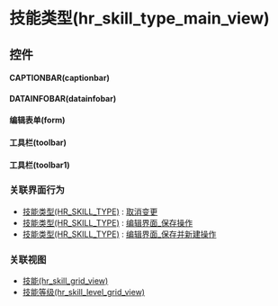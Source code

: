 # 技能类型(hr_skill_type_main_view)  <!-- {docsify-ignore-all} -->



## 控件
#### CAPTIONBAR(captionbar)
#### DATAINFOBAR(datainfobar)
#### 编辑表单(form)
#### 工具栏(toolbar)
#### 工具栏(toolbar1)


### 关联界面行为
  * [技能类型(HR_SKILL_TYPE)](module/hr/hr_skill_type) : [取消变更](module/hr/hr_skill_type#界面行为)
  * [技能类型(HR_SKILL_TYPE)](module/hr/hr_skill_type) : [编辑界面_保存操作](module/hr/hr_skill_type#界面行为)
  * [技能类型(HR_SKILL_TYPE)](module/hr/hr_skill_type) : [编辑界面_保存并新建操作](module/hr/hr_skill_type#界面行为)

### 关联视图
  * [技能(hr_skill_grid_view)](app/view/hr_skill_grid_view)
  * [技能等级(hr_skill_level_grid_view)](app/view/hr_skill_level_grid_view)

<script>
 const { createApp } = Vue
  createApp({
    data() {
      return {

      }
    }
  }).use(ElementPlus).mount('#app')
</script>